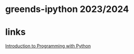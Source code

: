 # greends-ipython 2023/2024


# links

[Introduction to Programming with Python](https://www.youtube.com/watch?v=nLRL_NcnK-4)
